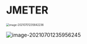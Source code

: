 # JMETER



<img src="C:\Users\multicampus\AppData\Roaming\Typora\typora-user-images\image-20210701235842236.png" alt="image-20210701235842236" style="zoom:50%;" />

![image-20210701235956245](C:\Users\multicampus\AppData\Roaming\Typora\typora-user-images\image-20210701235956245.png)

